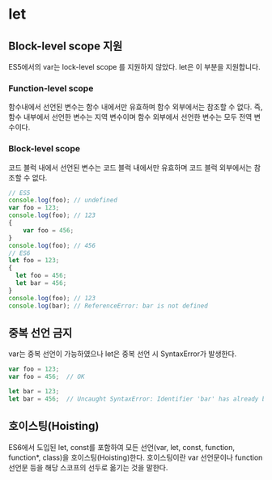# let
## Block-level scope 지원
ES5에서의 var는 lock-level scope 를 지원하지 않았다. let은 이 부분을 지원합니다.

### Function-level scope 
함수내에서 선언된 변수는 함수 내에서만 유효하며 함수 외부에서는 참조할 수 없다. 즉, 함수 내부에서 선언한 변수는 지역 변수이며 함수 외부에서 선언한 변수는 모두 전역 변수이다.
### Block-level scope 
코드 블럭 내에서 선언된 변수는 코드 블럭 내에서만 유효하며 코드 블럭 외부에서는 참조할 수 없다.  
```javascript
// ES5
console.log(foo); // undefined
var foo = 123;
console.log(foo); // 123
{
    var foo = 456;
}
console.log(foo); // 456
// ES6
let foo = 123;
{
  let foo = 456;
  let bar = 456;
}
console.log(foo); // 123
console.log(bar); // ReferenceError: bar is not defined
```
## 중복 선언 금지
var는 중복 선언이 가능하였으나 let은 중복 선언 시 SyntaxError가 발생한다.
```javascript
var foo = 123;
var foo = 456;  // OK

let bar = 123;
let bar = 456;  // Uncaught SyntaxError: Identifier 'bar' has already been declared
```
## 호이스팅(Hoisting)
ES6에서 도입된 let, const를 포함하여 모든 선언(var, let, const, function, function*, class)을 호이스팅(Hoisting)한다. 호이스팅이란 var 선언문이나 function 선언문 등을 해당 스코프의 선두로 옮기는 것을 말한다.

